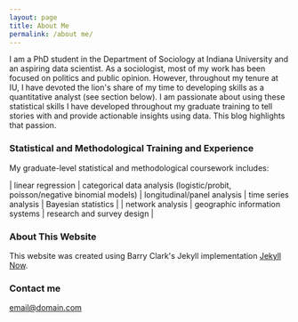 ```yaml
---
layout: page
title: About Me
permalink: /about me/
---
```


I am a PhD student in the Department of Sociology at Indiana University and an aspiring data scientist. As a sociologist, most of my work has been focused on politics and public opinion. However, throughout my tenure at IU, I have devoted the lion's share of my time to developing skills as a quantitative analyst (see section below). I am passionate about using these statistical skills I have developed throughout my graduate training to tell stories with and provide actionable insights using data. This blog highlights that passion. 

### Statistical and Methodological Training and Experience
My graduate-level statistical and methodological coursework includes:

| linear regression      | categorical data analysis (logistic/probit, poisson/negative binomial models) 
| longitudinal/panel analysis      | time series analysis      | Bayesian statistics      | 
| network analysis       | geographic information systems      | research and survey design      |

### About This Website
This website was created using Barry Clark's Jekyll implementation [Jekyll Now](https://github.com/barryclark/jekyll-now). 

### Contact me

[email@domain.com](mailto:email@domain.com)
